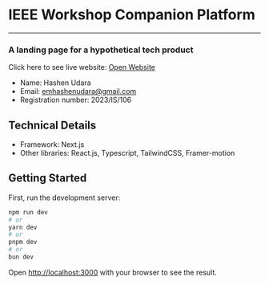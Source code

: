 # IEEE Workshop Companion Platform

---

### A landing page for a hypothetical tech product

Click here to see live website: [Open Website](https://ieee-workshop-companion-platform.vercel.app/)

- Name: Hashen Udara
- Email: emhashenudara@gmail.com
- Registration number: 2023/IS/106

## Technical Details

- Framework: Next.js
- Other libraries: React.js, Typescript, TailwindCSS, Framer-motion

## Getting Started

First, run the development server:

```bash
npm run dev
# or
yarn dev
# or
pnpm dev
# or
bun dev
```

Open [http://localhost:3000](http://localhost:3000) with your browser to see the result.
